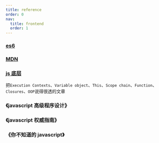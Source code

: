 ```yaml
---
title: reference
order: 0
nav:
  title: frontend
  order: 1
---
```


### [es6](https://es6.ruanyifeng.com/#docs/string)

### [MDN](https://developer.mozilla.org/zh-CN/)

### [js 底层](http://dmitrysoshnikov.com/)

把`Execution Contexts`、`Variable object`、`This`、`Scope chain`、`Function`、`Closures`、`OOP`说得很透的文章

### 《javascript 高级程序设计》

### 《javascript 权威指南》

### 《你不知道的 javascript》
